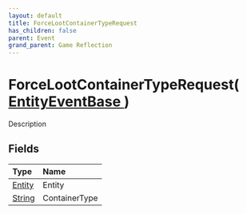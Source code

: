 ```yaml
---
layout: default
title: ForceLootContainerTypeRequest
has_children: false
parent: Event
grand_parent: Game Reflection
---
```

# ForceLootContainerTypeRequest( [ EntityEventBase ](/riftbreaker-wiki/docs/game-reflection/events/entity_event_base/) )
Description 

## Fields

| Type | Name |
|:----------|:--------------|
| [Entity](/riftbreaker-wiki/docs/game-reflection/classes/entity/) | Entity |
| [String](/riftbreaker-wiki/docs/game-reflection/components/string/) | ContainerType |

